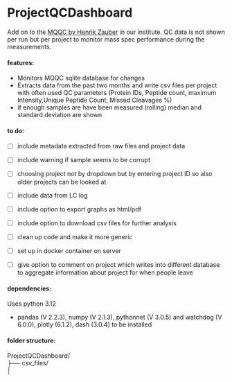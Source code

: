 # ProjectQCDashboard
Add on to the [MQQC by Henrik Zauber](https://rdrr.io/rforge/mqqc/man/mqqc-package.html) in our institute. QC data is not shown per run but per project to monitor mass spec performance during the measurements.

#### features: 
- Monitors MQQC sqlite database for changes
- Extracts data from the past two months and write csv files per project with often used QC parameters (Protein IDs, Peptide count, maximum Intensity,Unique Peptide Count, Missed Cleavages %)
- if enough samples are have been measured (rolling) median and standard deviation are shown

#### to do:
- [ ] include metadata extracted from raw files and project data
- [ ] include warning if sample seems to be corrupt
- [ ] choosing project not by dropdown but by entering project ID so also older projects can be looked at
- [ ] include data from LC log
- [ ] include option to export graphs as html/pdf
- [ ] include option to download csv files for further analysis
- [ ] clean up code and make it more generic
- [ ] set up in docker container on server
- [ ] give option to comment on project which writes into different database to aggregate information about project for when people leave


#### dependencies:
Uses python 3.12
- pandas (V 2.2.3), numpy (V 2.1.3), pythonnet (V 3.0.5) and watchdog (V 6.0.0),  plotly (6.1.2), dash (3.0.4) to be installed

  
 
#### folder structure:
ProjectQCDashboard/  
├── csv_files/  
│   
 
  


